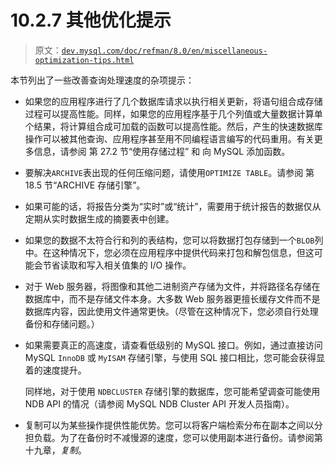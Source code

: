 # 10.2.7 其他优化提示

> 原文：[`dev.mysql.com/doc/refman/8.0/en/miscellaneous-optimization-tips.html`](https://dev.mysql.com/doc/refman/8.0/en/miscellaneous-optimization-tips.html)

本节列出了一些改善查询处理速度的杂项提示：

+   如果您的应用程序进行了几个数据库请求以执行相关更新，将语句组合成存储过程可以提高性能。同样，如果您的应用程序基于几个列值或大量数据计算单个结果，将计算组合成可加载的函数可以提高性能。然后，产生的快速数据库操作可以被其他查询、应用程序甚至用不同编程语言编写的代码重用。有关更多信息，请参阅 第 27.2 节“使用存储过程” 和 向 MySQL 添加函数。

+   要解决`ARCHIVE`表出现的任何压缩问题，请使用`OPTIMIZE TABLE`。请参阅 第 18.5 节“ARCHIVE 存储引擎”。

+   如果可能的话，将报告分类为“实时”或“统计”，需要用于统计报告的数据仅从定期从实时数据生成的摘要表中创建。

+   如果您的数据不太符合行和列的表结构，您可以将数据打包存储到一个`BLOB`列中。在这种情况下，您必须在应用程序中提供代码来打包和解包信息，但这可能会节省读取和写入相关值集的 I/O 操作。

+   对于 Web 服务器，将图像和其他二进制资产存储为文件，并将路径名存储在数据库中，而不是存储文件本身。大多数 Web 服务器更擅长缓存文件而不是数据库内容，因此使用文件通常更快。（尽管在这种情况下，您必须自行处理备份和存储问题。）

+   如果需要真正的高速度，请查看低级别的 MySQL 接口。例如，通过直接访问 MySQL `InnoDB` 或 `MyISAM` 存储引擎，与使用 SQL 接口相比，您可能会获得显着的速度提升。

    同样地，对于使用 `NDBCLUSTER` 存储引擎的数据库，您可能希望调查可能使用 NDB API 的情况（请参阅 MySQL NDB Cluster API 开发人员指南）。

+   复制可以为某些操作提供性能优势。您可以将客户端检索分布在副本之间以分担负载。为了在备份时不减慢源的速度，您可以使用副本进行备份。请参阅第十九章，*复制*。

